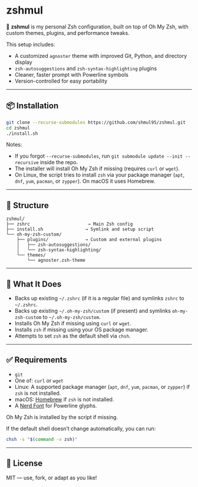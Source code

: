 # zshmul

🐚 **zshmul** is my personal Zsh configuration, built on top of Oh My Zsh, with custom themes, plugins, and performance tweaks.

This setup includes:

* A customized `agnoster` theme with improved Git, Python, and directory display
* `zsh-autosuggestions` and `zsh-syntax-highlighting` plugins
* Cleaner, faster prompt with Powerline symbols
* Version-controlled for easy portability

---

## 📦 Installation

```bash
git clone --recurse-submodules https://github.com/shmul95/zshmul.git
cd zshmul
./install.sh
```

Notes:
- If you forgot `--recurse-submodules`, run `git submodule update --init --recursive` inside the repo.
- The installer will install Oh My Zsh if missing (requires `curl` or `wget`).
- On Linux, the script tries to install `zsh` via your package manager (`apt`, `dnf`, `yum`, `pacman`, or `zypper`). On macOS it uses Homebrew.

---

## 📁 Structure

```
zshmul/
├── zshrc                      → Main Zsh config
├── install.sh                → Symlink and setup script
└── oh-my-zsh-custom/
    ├── plugins/              → Custom and external plugins
    │   ├── zsh-autosuggestions/
    │   └── zsh-syntax-highlighting/
    └── themes/
        └── agnoster.zsh-theme
```

---

## 🔧 What It Does

- Backs up existing `~/.zshrc` (if it is a regular file) and symlinks `zshrc` to `~/.zshrc`.
- Backs up existing `~/.oh-my-zsh/custom` (if present) and symlinks `oh-my-zsh-custom` to `~/.oh-my-zsh/custom`.
- Installs Oh My Zsh if missing using `curl` or `wget`.
- Installs `zsh` if missing using your OS package manager.
- Attempts to set `zsh` as the default shell via `chsh`.

---

## ✅ Requirements

- `git`
- One of: `curl` or `wget`
- Linux: A supported package manager (`apt`, `dnf`, `yum`, `pacman`, or `zypper`) if `zsh` is not installed.
- macOS: [Homebrew](https://brew.sh/) if `zsh` is not installed.
- A [Nerd Font](https://www.nerdfonts.com/) for Powerline glyphs.

Oh My Zsh is installed by the script if missing.

If the default shell doesn’t change automatically, you can run:

```bash
chsh -s "$(command -v zsh)"
```

---

## 💬 License

MIT — use, fork, or adapt as you like!
